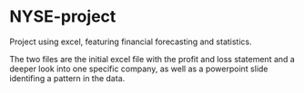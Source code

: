 # NYSE-project
Project using excel, featuring financial forecasting and statistics. 

The two files are the initial excel file with the profit and loss statement and a deeper look into one specific company, as well as a powerpoint slide identifing a pattern in the data. 
